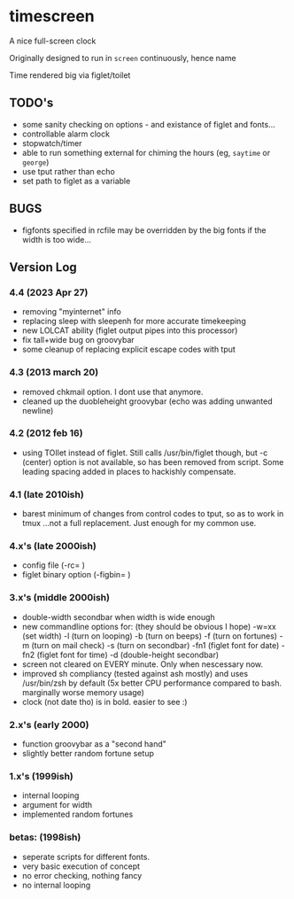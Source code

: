 # timescreen

A nice full-screen clock

Originally designed to run in `screen` continuously, hence name

Time rendered big via figlet/toilet

## TODO's
 - some sanity checking on options - and existance of figlet and fonts...
 - controllable alarm clock
 - stopwatch/timer
 - able to run something external for chiming the hours (eg, `saytime` or `george`)
 - use tput rather than echo
 - set path to figlet as a variable

## BUGS
 - figfonts specified in rcfile may be overridden by the big fonts if the width is too wide...


## Version Log 

### 4.4 (2023 Apr 27)
 - removing "myinternet" info
 - replacing sleep with sleepenh for more accurate timekeeping
 - new LOLCAT ability (figlet output pipes into this processor)
 - fix tall+wide bug on groovybar
 - some cleanup of replacing explicit escape codes with tput

### 4.3 (2013 march 20)
 - removed chkmail option. I dont use that anymore. 
 - cleaned up the duobleheight groovybar (echo was adding unwanted newline)

### 4.2 (2012 feb 16)
 - using TOIlet instead of figlet. Still calls /usr/bin/figlet though,
      but -c (center) option is not available, so has been removed from
      script. Some leading spacing added in places to hackishly compensate. 

### 4.1 (late 2010ish)
 - barest minimum of changes from control codes to tput, so as to work in tmux
   ...not a full replacement. Just enough for my common use. 

### 4.x's (late 2000ish)
 - config file (-rc= )
 - figlet binary option (-figbin= )

### 3.x's (middle 2000ish)
 - double-width secondbar when width is wide enough
 - new commandline options for: (they should be obvious I hope)
      -w=xx	(set width) 
      -l	(turn on looping)
      -b	(turn on beeps)
      -f 	(turn on fortunes)
      -m	(turn on mail check)
      -s	(turn on secondbar)
      -fn1	(figlet font for date)
      -fn2	(figlet font for time)
      -d	(double-height secondbar)
 - screen not cleared on EVERY minute. Only when nescessary now.
 - improved sh compliancy (tested against ash mostly)
   and uses /usr/bin/zsh by default (5x better CPU performance
   compared to bash. marginally worse memory usage)
 - clock (not date tho) is in bold. easier to see :)

### 2.x's (early 2000)
 - function groovybar as a "second hand"
 - slightly better random fortune setup

### 1.x's (1999ish)
 - internal looping
 - argument for width
 - implemented random fortunes

### betas: (1998ish)
 - seperate scripts for different fonts. 
 - very basic execution of concept
 - no error checking, nothing fancy
 - no internal looping

